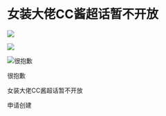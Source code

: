 # 女装大佬CC酱超话暂不开放

![](https://h5.sinaimg.cn/upload/100/1445/2021/09/09/beijingtu.jpg)

![](https://h5.sinaimg.cn/upload/100/1445/2021/11/24/chtx1124.png)

![很抱歉](https://h5.sinaimg.cn/upload/100/1445/2021/11/19/setup_icon_fail.png)

很抱歉

女装大佬CC酱超话暂不开放

申请创建
